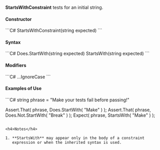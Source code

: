 **StartsWithConstraint** tests for an initial string.

<h4>Constructor</h4>
```C#
StartsWithConstraint(string expected)
```

<h4>Syntax</h4>
```C#
Does.StartWith(string expected)
StartsWith(string expected)
```

<h4>Modifiers</h4>
```C#
...IgnoreCase
```

<h4>Examples of Use</h4>
```C#
string phrase = "Make your tests fail before passing!"

Assert.That( phrase, Does.StartWith( "Make" ) );
Assert.That( phrase, Does.Not.StartWith( "Break" ) );
Expect( phrase, StartsWith( "Make" ) );
```

<h4>Notes</h4>

1. **StartsWith** may appear only in the body of a constraint 
   expression or when the inherited syntax is used.


